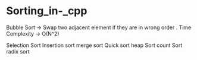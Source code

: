 # Sorting_in-_cpp
Bubble Sort
-> Swap two adjacent element if they are in wrong order .
Time Complexity -> O(N^2)

Selection Sort 
Insertion sort
merge sort
Quick sort
heap Sort 
count Sort 
radix sort
